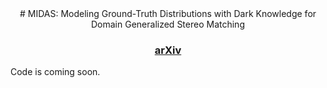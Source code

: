 <div align="center">
# MIDAS: Modeling Ground-Truth Distributions with Dark Knowledge for Domain Generalized Stereo Matching
</div>

<h3 align="center">
  <a href="https://arxiv.org/abs/2306.15612">arXiv</a>
</h3>

Code is coming soon.
